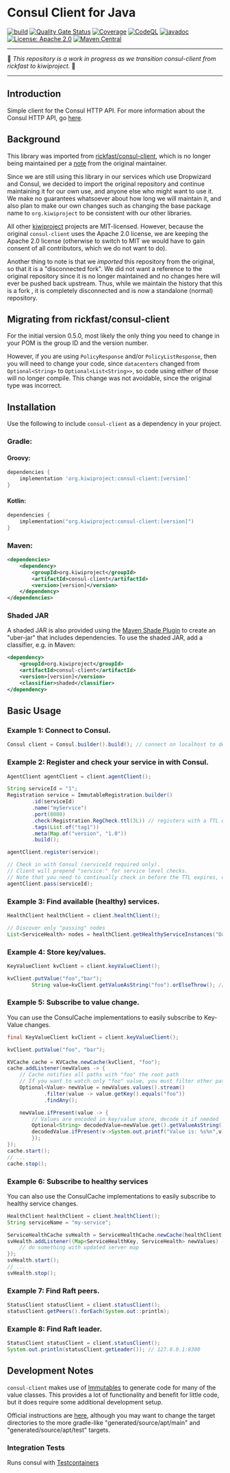 Consul Client for Java
======================

[![build](https://github.com/kiwiproject/consul-client/actions/workflows/build.yml/badge.svg)](https://github.com/kiwiproject/consul-client/actions/workflows/build.yml)
[![Quality Gate Status](https://sonarcloud.io/api/project_badges/measure?project=kiwiproject_consul-client&metric=alert_status)](https://sonarcloud.io/summary/new_code?id=kiwiproject_consul-client)
[![Coverage](https://sonarcloud.io/api/project_badges/measure?project=kiwiproject_consul-client&metric=coverage)](https://sonarcloud.io/summary/new_code?id=kiwiproject_consul-client)
[![CodeQL](https://github.com/kiwiproject/consul-client/actions/workflows/codeql.yml/badge.svg)](https://github.com/kiwiproject/consul-client/actions/workflows/codeql.yml)
[![javadoc](https://javadoc.io/badge2/org.kiwiproject/consul-client/javadoc.svg)](https://javadoc.io/doc/org.kiwiproject/consul-client)
[![License: Apache 2.0](https://img.shields.io/badge/License-Apache--2.0-blue.svg)](https://opensource.org/licenses/Apache-2.0)
[![Maven Central](https://img.shields.io/maven-central/v/org.kiwiproject/consul-client)](https://central.sonatype.com/artifact/org.kiwiproject/consul-client/)

---

🥝 _This repository is a work in progress as we transition consul-client from rickfast to kiwiproject._ 🥝

---

Introduction
------------

Simple client for the Consul HTTP API.  For more information about the Consul HTTP API, go [here](https://developer.hashicorp.com/consul/api-docs).

Background
----------
This library was imported from [rickfast/consul-client](https://github.com/rickfast/consul-client), which is no longer
being maintained per a [note](https://github.com/rickfast/consul-client#notes-from-the-maintainer) from the original
maintainer.

Since we are still using this library in our services which use Dropwizard and Consul, we decided to import the original
repository and continue maintaining it for our own use, and anyone else who might want to use it. We make no guarantees
whatsoever about how long we will maintain it, and also plan to make our own changes such as changing the base package
name to `org.kiwiproject` to be consistent with our other libraries.

All other [kiwiproject](https://github.com/kiwiproject/) projects are MIT-licensed. However, because the original
`consul-client` uses the Apache 2.0 license, we are keeping the Apache 2.0 license (otherwise to switch to MIT we
would have to gain consent of all contributors, which we do not want to do).

Another thing to note is that we _imported_ this repository from the original, so that it is a "disconnected fork". We
did not want a reference to the original repository since it is no longer maintained and no changes here will ever
be pushed back upstream. Thus, while we maintain the history that this is a fork , it is completely disconnected and is
now a standalone (normal) repository.

Migrating from rickfast/consul-client
--------------------------------------------
For the initial version 0.5.0, most likely the only thing you need to change in your POM is the group ID and the version number.

However, if you are using `PolicyResponse` and/or `PolicyListResponse`, then you will need to change your code, since `datacenters` changed from `Optional<String>` to `Optional<List<String>>`, so code using either of those will no longer compile. This change was not avoidable, since the original type was incorrect.

Installation
-----------

Use the following to include `consul-client` as a dependency in your project.

### Gradle:

#### Groovy:

```groovy
dependencies {
    implementation 'org.kiwiproject:consul-client:[version]'
}
```

#### Kotlin:

```kotlin
dependencies {
    implementation("org.kiwiproject:consul-client:[version]")
}
```

### Maven:

```xml
<dependencies>
    <dependency>
        <groupId>org.kiwiproject</groupId>
        <artifactId>consul-client</artifactId>
        <version>[version]</version>
    </dependency>
</dependencies>
```

### Shaded JAR

A shaded JAR is also provided using the [Maven Shade Plugin](https://maven.apache.org/plugins/maven-shade-plugin/) to create an "uber-jar" that includes dependencies. To use the shaded JAR, add a classifier, e.g. in Maven:

```xml
<dependency>
    <groupId>org.kiwiproject</groupId>
    <artifactId>consul-client</artifactId>
    <version>[version]</version>
    <classifier>shaded</classifier>
</dependency>
```

Basic Usage
-----------

### Example 1: Connect to Consul.

```java
Consul client = Consul.builder().build(); // connect on localhost to default port 8500
```

### Example 2: Register and check your service in with Consul.

```java
AgentClient agentClient = client.agentClient();

String serviceId = "1";
Registration service = ImmutableRegistration.builder()
        .id(serviceId)
        .name("myService")
        .port(8080)
        .check(Registration.RegCheck.ttl(3L)) // registers with a TTL of 3 seconds
        .tags(List.of("tag1"))
        .meta(Map.of("version", "1.0"))
        .build();

agentClient.register(service);

// Check in with Consul (serviceId required only).
// Client will prepend "service:" for service level checks.
// Note that you need to continually check in before the TTL expires, otherwise your service's state will be marked as "critical".
agentClient.pass(serviceId);
```

### Example 3: Find available (healthy) services.

```java
HealthClient healthClient = client.healthClient();

// Discover only "passing" nodes
List<ServiceHealth> nodes = healthClient.getHealthyServiceInstances("DataService").getResponse();
```

### Example 4: Store key/values.

```java
KeyValueClient kvClient = client.keyValueClient();

kvClient.putValue("foo","bar");
        String value=kvClient.getValueAsString("foo").orElseThrow(); // bar
```

### Example 5: Subscribe to value change.

You can use the ConsulCache implementations to easily subscribe to Key-Value changes.

```java
final KeyValueClient kvClient = client.keyValueClient();

kvClient.putValue("foo", "bar");

KVCache cache = KVCache.newCache(kvClient, "foo");
cache.addListener(newValues -> {
    // Cache notifies all paths with "foo" the root path
    // If you want to watch only "foo" value, you must filter other paths
    Optional<Value> newValue = newValues.values().stream()
            .filter(value -> value.getKey().equals("foo"))
            .findAny();

    newValue.ifPresent(value -> {
        // Values are encoded in key/value store, decode it if needed
        Optional<String> decodedValue=newValue.get().getValueAsString();
        decodedValue.ifPresent(v->System.out.printf("Value is: %s%n",v)); //prints "bar"
        });
});
cache.start();
// ...
cache.stop();
```

### Example 6: Subscribe to healthy services

You can also use the ConsulCache implementations to easily subscribe to healthy service changes.

```java
HealthClient healthClient = client.healthClient();
String serviceName = "my-service";

ServiceHealthCache svHealth = ServiceHealthCache.newCache(healthClient, serviceName);
svHealth.addListener((Map<ServiceHealthKey, ServiceHealth> newValues) -> {
    // do something with updated server map
});
svHealth.start();
// ...
svHealth.stop();
```

### Example 7: Find Raft peers.

```java
StatusClient statusClient = client.statusClient();
statusClient.getPeers().forEach(System.out::println);
```

### Example 8: Find Raft leader.

```java
StatusClient statusClient = client.statusClient();
System.out.println(statusClient.getLeader()); // 127.0.0.1:8300
```

Development Notes
-----------

`consul-client` makes use of [Immutables](https://immutables.github.io/) to generate code for many of the value classes.
This provides a lot of functionality and benefit for little code, but it does require some additional development setup.

Official instructions are [here](https://immutables.github.io/apt.html), although you may want to change the target directories to the more gradle-like "generated/source/apt/main" and  "generated/source/apt/test" targets.

### Integration Tests

Runs consul with [Testcontainers](https://www.testcontainers.org/)
